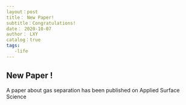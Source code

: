 ```yaml
---
layout：post
title： New Paper!
subtitle：Congratulations!
date： 2020-10-07
author： LXY
catalog：true
tags:
   -life 
---
```

## New Paper ! 
A paper about gas separation has been published  on Applied Surface Science
